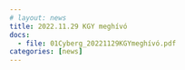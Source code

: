 ```yaml
---
# layout: news
title: 2022.11.29 KGY meghívó
docs:
  - file: 01Cyberg_20221129KGYmeghívó.pdf
categories: [news]
---
```

